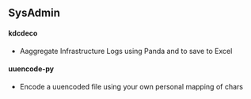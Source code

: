 ## SysAdmin
#### kdcdeco
- Aaggregate Infrastructure Logs using Panda and to save to Excel
#### uuencode-py 
- Encode a uuencoded file using your own personal mapping of chars

